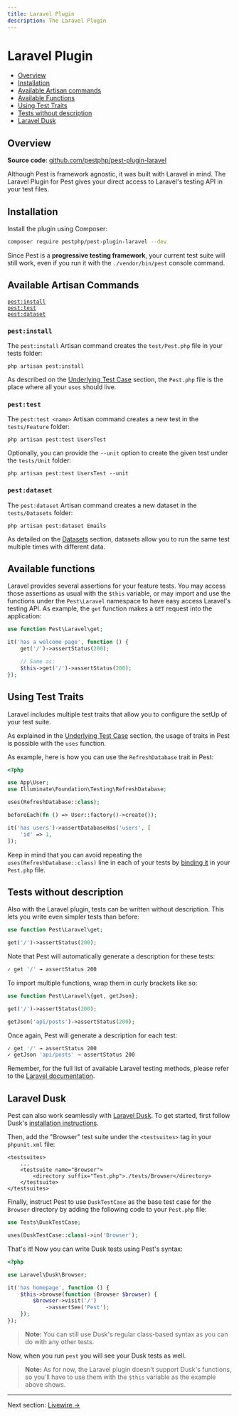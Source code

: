 ```yaml
---
title: Laravel Plugin
description: The Laravel Plugin
---
```


# Laravel Plugin

- [Overview](#overview)
- [Installation](#installation)
- [Available Artisan commands](#available-artisan-commands)
- [Available Functions](#available-functions)
- [Using Test Traits](#using-test-traits)
- [Tests without description](#tests-without-description)
- [Laravel Dusk](#laravel-dusk)

<a name="overview"></a>
## Overview

**Source code**: [github.com/pestphp/pest-plugin-laravel](https://github.com/pestphp/pest-plugin-laravel)

Although Pest is framework agnostic, it was built with Laravel in mind. The Laravel Plugin for Pest gives your direct access to Laravel's testing API in your test files.

<a name="installation"></a>
## Installation

Install the plugin using Composer:

```bash
composer require pestphp/pest-plugin-laravel --dev
```

Since Pest is a **progressive testing framework**, your current test suite will still work, even if you run it with the `./vendor/bin/pest` console command.

<style>
    .collection-method-list a {
        display: block;
    }
</style>

<a name="available-artisan-commands"></a>
## Available Artisan Commands

<div class="collection-method-list" markdown="1">

[`pest:install`](#artisan-pest-install)
[`pest:test`](#artisan-pest-test)
[`pest:dataset`](#artisan-pest-dataset)

</div>

<a name="artisan-pest-install"></a>
### `pest:install`

The `pest:install` Artisan command creates the `test/Pest.php` file in your tests folder:

```
php artisan pest:install
```

As described on the [Underlying Test Case](/docs/underlying-test-case) section,
the `Pest.php` file is the place where all your `uses` should live.

<a name="artisan-pest-test"></a>
### `pest:test`

The `pest:test <name>` Artisan command creates a new test in the `tests/Feature` folder:

```
php artisan pest:test UsersTest
```

Optionally, you can provide the `--unit` option to create the
given test under the `tests/Unit` folder:

```
php artisan pest:test UsersTest --unit
```

<a name="artisan-pest-dataset"></a>
### `pest:dataset`

The `pest:dataset` Artisan command creates a new dataset in the `tests/Datasets` folder:

```
php artisan pest:dataset Emails
```

As detailed on the [Datasets](/docs/datasets) section, datasets allow you to
run the same test multiple times with different data.

<style>
    .collection-method-list a {
        display: block;
    }
</style>

<a name="available-functions"></a>
## Available functions

Laravel provides several assertions for your feature tests. You may access those assertions
as usual with the `$this` variable, or may import and use the functions under the `Pest\Laravel` namespace
to have easy access Laravel's testing API. As example, the `get` function
makes a `GET` request into the application:

```php
use function Pest\Laravel\get;

it('has a welcome page', function () {
    get('/')->assertStatus(200);

    // Same as:
    $this->get('/')->assertStatus(200);
});
```

<a name="using-test-traits"></a>
## Using Test Traits

Laravel includes multiple test traits that allow you to configure the setUp of your test suite.

As explained in the [Underlying Test Case](/docs/underlying-test-case) section, the usage
of traits in Pest is possible with the `uses` function.

As example, here is how you can use the `RefreshDatabase` trait in Pest:

```php
<?php

use App\User;
use Illuminate\Foundation\Testing\RefreshDatabase;

uses(RefreshDatabase::class);

beforeEach(fn () => User::factory()->create());

it('has users')->assertDatabaseHas('users', [
    'id' => 1,
]);
```

Keep in mind that you can avoid repeating the `uses(RefreshDatabase::class)`
line in each of your tests by [binding it](/docs/underlying-test-case) in your `Pest.php` file.

<a name="tests-without-description"></a>
## Tests without description

Also with the Laravel plugin, tests can be written without description. This
lets you write even simpler tests than before:

```php
use function Pest\Laravel\get;

get('/')->assertStatus(200);
```

Note that Pest will automatically generate a description for these tests:

```bash
✓ get '/' → assertStatus 200
```

To import multiple functions, wrap them in curly brackets like so:

```php
use function Pest\Laravel\{get, getJson};

get('/')->assertStatus(200);

getJson('api/posts')->assertStatus(200);
```

Once again, Pest will generate a description for each test:

```bash
✓ get '/' → assertStatus 200
✓ getJson 'api/posts' → assertStatus 200
```

Remember, for the full list of available Laravel testing methods, please refer to the [Laravel documentation](https://laravel.com/docs/master/http-tests).

<a name="laravel-dusk"></a>
## Laravel Dusk

Pest can also work seamlessly with [Laravel Dusk](https://laravel.com/docs/dusk). To get started, first follow Dusk's [installation instructions](https://laravel.com/docs/7.x/dusk#installation).

Then, add the "Browser" test suite under the `<testsuites>` tag in your `phpunit.xml` file:

```
<testsuites>
    ...
    <testsuite name="Browser">
        <directory suffix="Test.php">./tests/Browser</directory>
    </testsuite>
</testsuites>
```

Finally, instruct Pest to use `DuskTestCase` as the base test case for the `Browser` directory by adding the following code to your `Pest.php` file:

```php
use Tests\DuskTestCase;

uses(DuskTestCase::class)->in('Browser');
```

That's it! Now you can write Dusk tests using Pest's syntax:

```php
<?php

use Laravel\Dusk\Browser;

it('has homepage', function () {
    $this->browse(function (Browser $browser) {
        $browser->visit('/')
            ->assertSee('Pest');
    });
});
```

> **Note:** You can still use Dusk's regular class-based syntax as you can do with any other tests.

Now, when you run `pest` you will see your Dusk tests as well.

> **Note:** As for now, the Laravel plugin doesn't support Dusk's functions, so you'll have to use them with the `$this` variable as the example above shows.

---

Next section: [Livewire →](/docs/plugins/livewire)
